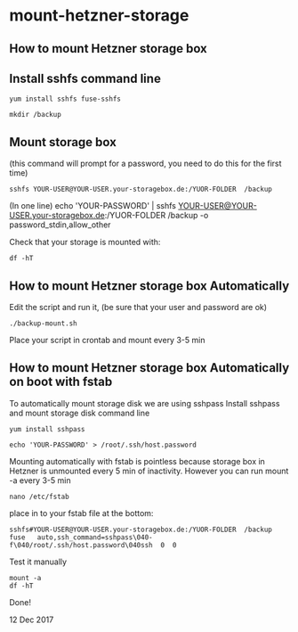 # mount-hetzner-storage
How to mount Hetzner storage box
---------------------------------------------------------------------------


Install sshfs command line
------------------------------------

    yum install sshfs fuse-sshfs
  
    mkdir /backup

Mount storage box
------------------------------------
(this command will prompt for a password, you need to do this for the first time)
  
    sshfs YOUR-USER@YOUR-USER.your-storagebox.de:/YUOR-FOLDER  /backup
(In one line)
    echo 'YOUR-PASSWORD' | sshfs YOUR-USER@YOUR-USER.your-storagebox.de:/YUOR-FOLDER  /backup -o password_stdin,allow_other
  
Check that your storage is mounted with:

    df -hT

How to mount Hetzner storage box Automatically
---------------------------------------------------------------------------
Edit the script and run it, (be sure that your user and password are ok)

    ./backup-mount.sh

Place your script in crontab and mount every 3-5 min

How to mount Hetzner storage box Automatically on boot with fstab
---------------------------------------------------------------------------
To automatically mount storage disk we are using sshpass
Install sshpass and mount storage disk command line

    yum install sshpass

    echo 'YOUR-PASSWORD' > /root/.ssh/host.password
    
Mounting automatically with fstab is pointless because storage box in Hetzner is unmounted every 5 min of inactivity.
However you can run mount -a every 3-5 min

    nano /etc/fstab

place in to your fstab file at the bottom:

    sshfs#YOUR-USER@YOUR-USER.your-storagebox.de:/YUOR-FOLDER  /backup   fuse   auto,ssh_command=sshpass\040-f\040/root/.ssh/host.password\040ssh  0  0

Test it manually

    mount -a
    df -hT
  
Done!

12 Dec 2017
